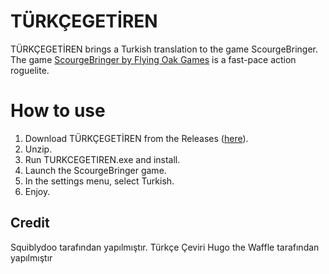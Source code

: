# TÜRKÇEGETİREN 
TÜRKÇEGETİREN brings a Turkish translation to the game ScourgeBringer.
The game [ScourgeBringer by Flying Oak Games](https://store.steampowered.com/app/1037020/ScourgeBringer/) is a fast-pace action roguelite.

# How to use
1. Download TÜRKÇEGETİREN from the Releases ([here](https://github.com/Squiblydoo/TURKCEGETIREN/releases/download/1.0/TURKCEGETIREN.zip)).
2. Unzip.
3. Run TURKCEGETIREN.exe and install.
4. Launch the ScourgeBringer game.
5. In the settings menu, select Turkish.
6. Enjoy.

## Credit
Squiblydoo tarafından yapılmıştır. Türkçe Çeviri Hugo the Waffle tarafından yapılmıştır
